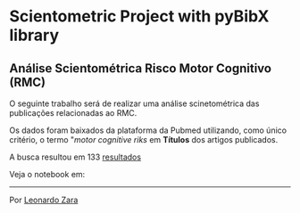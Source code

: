 # Scientometric Project with pyBibX library

## Análise Scientométrica Risco Motor Cognitivo (RMC)

O seguinte trabalho será de realizar uma análise scinetométrica das publicações relacionadas ao RMC. 

Os dados foram baixados da plataforma da Pubmed utilizando, como único critério, o termo "*motor cognitive riks* em **Títulos** dos artigos publicados. 

A busca resultou em 133 [resultados](https://pubmed.ncbi.nlm.nih.gov/?term=%22motoric%20cognitive%20risk%22%5BTitle%5D&sort=)

Veja o notebook em:

---

Por [Leonardo Zara](zara.leonardo@gmail.com)
